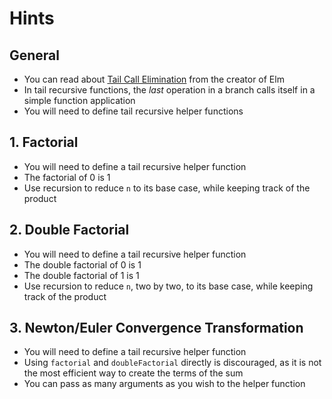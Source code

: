 # Hints

## General

- You can read about [Tail Call Elimination][tail-call-elimination] from the creator of Elm
- In tail recursive functions, the _last_ operation in a branch calls itself in a simple function application
- You will need to define tail recursive helper functions

## 1. Factorial

- You will need to define a tail recursive helper function
- The factorial of 0 is 1
- Use recursion to reduce `n` to its base case, while keeping track of the product

## 2. Double Factorial

- You will need to define a tail recursive helper function
- The double factorial of 0 is 1
- The double factorial of 1 is 1
- Use recursion to reduce `n`, two by two, to its base case, while keeping track of the product

## 3. Newton/Euler Convergence Transformation

- You will need to define a tail recursive helper function
- Using `factorial` and `doubleFactorial` directly is discouraged, as it is not the most efficient way to create the terms of the sum
- You can pass as many arguments as you wish to the helper function

[tail-call-elimination]: https://functional-programming-in-elm.netlify.app/recursion/tail-call-elimination.html
